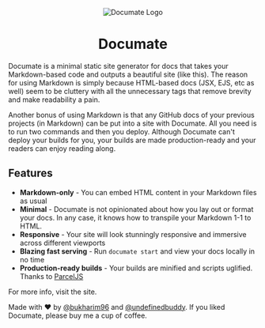 <p align="center">
  <img src="https://raw.githubusercontent.com/bukharim96/documate/master/src/assets/img/documate-logo.png" alt="Documate Logo" />
</p>

<h1 align="center">Documate</h1>

Documate is a minimal static site generator for docs that takes your Markdown-based code and
outputs a beautiful site (like this). The reason for using Markdown is simply because HTML-based
docs (JSX, EJS, etc as well) seem to be cluttery with all the unnecessary tags that remove
brevity and make readability a pain.

Another bonus of using Markdown is that any GitHub docs of your previous projects (in Markdown)
can be put into a site with Documate. All you need is to run two commands and then you deploy.
Although Documate can't deploy your builds for you, your builds are made production-ready and
your readers can enjoy reading along.

## Features

- **Markdown-only** - You can embed HTML content in your Markdown files as usual
- **Minimal** - Documate is not opinionated about how you lay out or format your docs. In any case,
it knows how to transpile your Markdown 1-1 to HTML.
- **Responsive** - Your site will look stunningly responsive and immersive across different viewports
- **Blazing fast serving** - Run `documate start` and view your docs locally in no time
- **Production-ready builds** - Your builds are minified and scripts uglified. Thanks to [ParcelJS](https://parceljs.org/)

For more info, visit the site.

Made with ❤ by [@bukharim96](https://twitter.com/bukharim96) and [@undefinedbuddy](https://twitter.com/undefinedbuddy). If you liked Documate, please buy me a cup of coffee.

